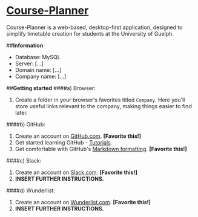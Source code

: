 # [Course-Planner](https://umbralegacy.github.io/Course-Planner/)
Course-Planner is a web-based, desktop-first application, designed to simplify timetable creation for students at the University of Guelph.

##**Information**
- Database: MySQL
- Server: [...]
- Domain name: [...]
- Company name: [...]

##**Getting started**
####a) Browser:
1. Create a folder in your browser's favorites titled `Company`. Here you'll store useful links relevant to the company, making things easier to find later.

####b) GitHub:
1. Create an account on [GitHub.com](https://github.com/join?source=header-home). **[Favorite this!]**
2. Get started learning GitHub - [Tutorials](https://services.github.com/on-demand/intro-to-github/).
3. Get comfortable with GitHub's [Markdown formatting](https://guides.github.com/features/mastering-markdown/). **[Favorite this!]**

####c) Slack:
1. Create an account on [Slack.com](https://slack.com/). **[Favorite this!]**
2. **INSERT FURTHER INSTRUCTIONS.**

####d) Wunderlist:
1. Create an account on [Wunderlist.com](https://www.wunderlist.com/signup). **[Favorite this!]**
2. **INSERT FURTHER INSTRUCTIONS.**
